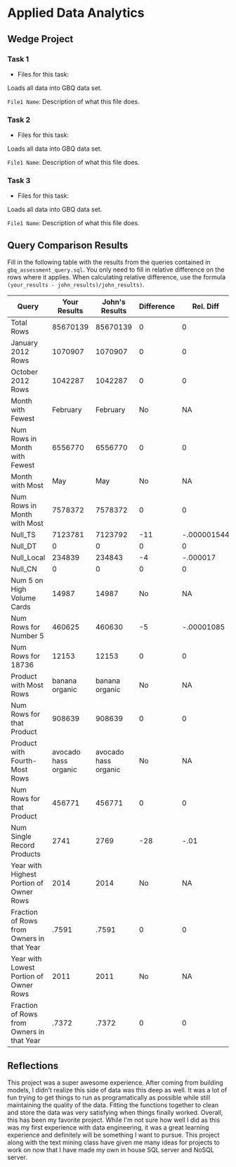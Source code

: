 
# Applied Data Analytics

## Wedge Project

<!-- Any general commentary you'd like to say about the project --> 

### Task 1

* Files for this task: 
<!--  List of file or files here  --> 

Loads all data into GBQ data set.

`File1 Name`: 
Description of what this file does.

<!--  Repeat for each file  --> 



### Task 2

* Files for this task: 
<!--  List of file or files here  --> 

Loads all data into GBQ data set.

`File1 Name`: 
Description of what this file does.

<!--  Repeat for each file  --> 
	

### Task 3

* Files for this task: 
<!--  List of file or files here  --> 

Loads all data into GBQ data set.

`File1 Name`: 
Description of what this file does.

<!--  Repeat for each file  --> 


## Query Comparison Results

Fill in the following table with the results from the 
queries contained in `gbq_assessment_query.sql`. You only
need to fill in relative difference on the rows where it applies. 
When calculating relative difference, use the formula 
` (your_results - john_results)/john_results)`. 



|  Query  |  Your Results  |  John's Results | Difference | Rel. Diff | 
|---|---|---|---|---|
| Total Rows  | 85670139  | 85670139  | 0  | 0  |
| January 2012 Rows  | 1070907  | 1070907  | 0  |  0 |
| October 2012 Rows  | 1042287  | 1042287  | 0  | 0  |
| Month with Fewest  | February  | February  | No  | NA  |
| Num Rows in Month with Fewest  | 6556770  |  6556770 | 0  | 0  |
| Month with Most  | May  | May  | No  | NA  |
| Num Rows in Month with Most | 7578372 | 7578372  | 0  |  0 |
| Null_TS  | 7123781  |  7123792 |  -11 | -.000001544|
| Null_DT  | 0  | 0  | 0  |  0 |
| Null_Local | 234839  | 234843 |  -4  | -.000017 |
| Null_CN  | 0  |  0 | 0  |  0 |
| Num 5 on High Volume Cards  |  14987 |  14987 | No  | NA  |
|  Num Rows for Number 5 |  460625 | 460630  | -5  | -.00001085 |
| Num Rows for 18736  | 12153  |  12153 | 0  | 0  |
| Product with Most Rows  |banana organic | banana organic  | No  | NA  |
| Num Rows for that Product  | 908639  | 908639  | 0  | 0  |
| Product with Fourth-Most Rows  | avocado hass organic | avocado hass organic  | No  | NA  |
| Num Rows for that Product  |  456771 | 456771  |  0 | 0  |
| Num Single Record Products  |  2741 | 2769  | -28  | -.01  |
| Year with Highest Portion of Owner Rows  | 2014  | 2014  | No  | NA |
| Fraction of Rows from Owners in that Year  | .7591  | .7591  | 0  | 0  |
| Year with Lowest Portion of Owner Rows  |2011  | 2011  | No  | NA |
| Fraction of Rows from Owners in that Year  | .7372  | .7372  | 0  |  0 |

## Reflections

<!-- I'd love to get 100-200 words on your experience doing the Wedge Project --> 

This project was a super awesome experience. After coming from building models, I didn't realize this side of data was this deep as well. It was a lot of fun trying to get things to run as programatically as possible while still maintaining the quality of the data. Fitting the functions together to clean and store the data was very satisfying when things finally worked. Overall, this has been my favorite project. While I'm not sure how well I did as this was my first experience with data engineering, it was a great learning experience and definitely will be something I want to pursue. This project along with the text mining class have given me many ideas for projects to work on now that I have made my own in house SQL server and NoSQL server.  